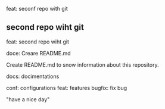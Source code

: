 feat: seconf repo with git

## second repo wiht git 

feat: second repo wiht git 

doce: Creare README.md 

Create README.md to snow information about this repository.

docs: docimentations

conf: configurations 
feat: features
bugfix: fix bug 

"have a nice day"

